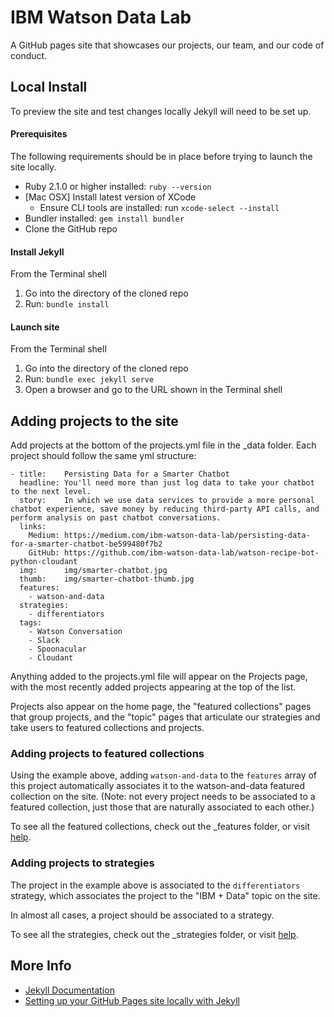 # IBM Watson Data Lab 

A GitHub pages site that showcases our projects, our team, and our code of conduct.

## Local Install 

To preview the site and test changes locally Jekyll will need to be set up.

#### Prerequisites

The following requirements should be in place before trying to launch the site locally.

* Ruby 2.1.0 or higher installed: `ruby --version`
* [Mac OSX] Install latest version of XCode
    * Ensure CLI tools are installed: run `xcode-select --install`
* Bundler installed: `gem install bundler`
* Clone the GitHub repo

#### Install Jekyll

From the Terminal shell

1. Go into the directory of the cloned repo
2. Run: `bundle install`

#### Launch site

From the Terminal shell

1. Go into the directory of the cloned repo
2. Run: `bundle exec jekyll serve`
3. Open a browser and go to the URL shown in the Terminal shell

## Adding projects to the site

Add projects at the bottom of the projects.yml file in the _data folder. Each project should follow the same yml structure:

```
- title:    Persisting Data for a Smarter Chatbot
  headline: You'll need more than just log data to take your chatbot to the next level.
  story:    In which we use data services to provide a more personal chatbot experience, save money by reducing third-party API calls, and perform analysis on past chatbot conversations.
  links: 
    Medium: https://medium.com/ibm-watson-data-lab/persisting-data-for-a-smarter-chatbot-be599480f7b2
    GitHub: https://github.com/ibm-watson-data-lab/watson-recipe-bot-python-cloudant
  img:      img/smarter-chatbot.jpg
  thumb:    img/smarter-chatbot-thumb.jpg
  features:   
    - watson-and-data
  strategies: 
    - differentiators
  tags: 
    - Watson Conversation
    - Slack
    - Spoonacular
    - Cloudant
```

Anything added to the projects.yml file will appear on the Projects page, with the most recently added projects appearing at the top of the list.

Projects also appear on the home page, the "featured collections" pages that group projects, and the "topic" pages that articulate our strategies and take users to featured collections and projects.

### Adding projects to featured collections

Using the example above, adding `watson-and-data` to the `features` array of this project automatically associates it to the watson-and-data featured collection on the site. (Note: not every project needs to be associated to a featured collection, just those that are naturally associated to each other.)

To see all the featured collections, check out the _features folder, or visit [help](https://ibm-watson-data-lab.github.io/help).

### Adding projects to strategies

The project in the example above is associated to the `differentiators` strategy, which associates the project to the "IBM + Data" topic on the site.

In almost all cases, a project should be associated to a strategy. 

To see all the strategies, check out the _strategies folder, or visit [help](https://ibm-watson-data-lab.github.io/help).


## More Info

* [Jekyll Documentation](https://jekyllrb.com/docs/home/)
* [Setting up your GitHub Pages site locally with Jekyll](https://help.github.com/articles/setting-up-your-github-pages-site-locally-with-jekyll/)
